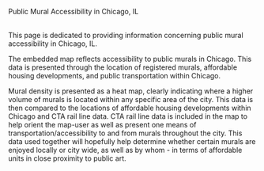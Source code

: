 Public Mural Accessibility in Chicago, IL
<br></br>
<p>This page is dedicated to providing information concerning public mural accessibility in Chicago, IL.

The embedded map reflects accessibility to public murals in Chicago. This data is presented through the location of registered murals, affordable housing developments, and public transportation within Chicago.

Mural density is presented as a heat map, clearly indicating where a higher volume of murals is located within any specific area of the city.  This data is then compared to the locations of affordable housing developments within Chicago and CTA rail line data. CTA rail line data is included in the map to help orient the map-user as well as present one means of transportation/accessibility to and from murals throughout the city. This data used together will hopefully help determine whether certain murals are enjoyed locally or city wide, as well as by whom - in terms of affordable units in close proximity to public art.</p>

